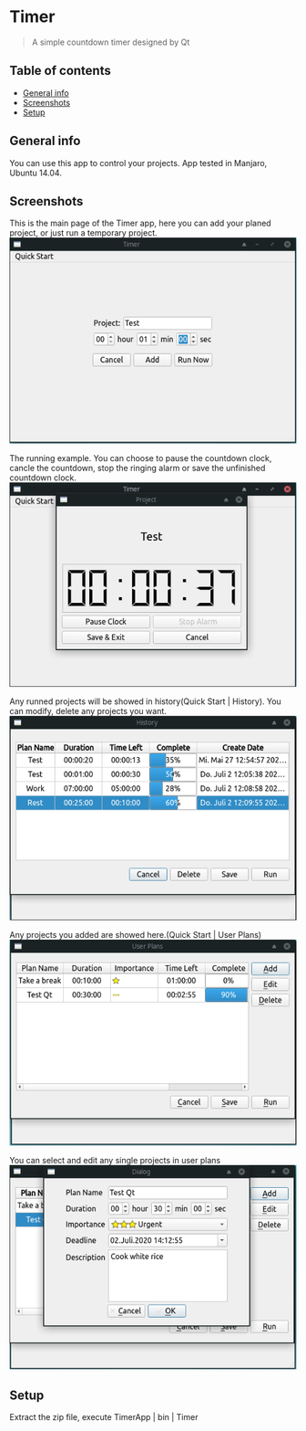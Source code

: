 # Timer
> A simple countdown timer designed by Qt

## Table of contents
* [General info](#general-info)
* [Screenshots](#screenshots)
* [Setup](#setup)

## General info
You can use this app to control your projects.
App tested in Manjaro, Ubuntu 14.04.

## Screenshots
This is the main page of the Timer app, here you can add your planed project, or just run a temporary project.
![Main Gui](./Screenshots/main.png)

The running example. You can choose to pause the countdown clock, cancle the countdown, stop the ringing alarm or save the unfinished countdown clock.
![Run](./Screenshots/run_now.png)

Any runned projects will be showed in history(Quick Start | History). You can modify, delete any projects you want.
![History](./Screenshots/history.png)

Any projects you added are showed here.(Quick Start | User Plans)
![User Plans](./Screenshots/user_plans.png)

You can select and edit any single projects in user plans
![Edit Single Plans](./Screenshots/edit_userplan.png)

## Setup
Extract the zip file, execute TimerApp | bin | Timer
